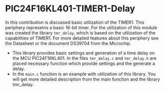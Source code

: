 # PIC24F16KL401-TIMER1-Delay
In this contribution is discussed basic utilization of the TIMER1. This periphery represetns a basic 16-bit timer. For the utilization of this module was created the library `tmr_delay`, which is based on the utilization of the capabilities of TIMER1. For more detailed features about this periphery see the Datasheet or the document DS39704 from the Microchip.
* This library provides basic settings and generation of a time delay on the MCU PIC24F16KL401. In the files `tmr_delay.c` and `tmr_delay.h` are placed necessary function which provide settings and the generate a delay. 
* In the `main.c` function is an example with utilization of this library. You will get more detailed description from the main function and the library tmr_delay.
